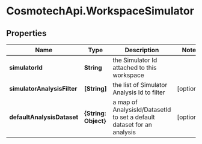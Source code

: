 # CosmotechApi.WorkspaceSimulator

## Properties

Name | Type | Description | Notes
------------ | ------------- | ------------- | -------------
**simulatorId** | **String** | the Simulator Id attached to this workspace | 
**simulatorAnalysisFilter** | **[String]** | the list of Simulator Analysis Id to filter | [optional] 
**defaultAnalysisDataset** | **{String: Object}** | a map of AnalysisId/DatasetId to set a default dataset for an analysis | [optional] 


